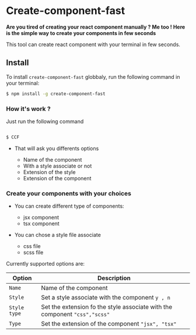 # Create-component-fast

**Are you tired of creating your react component manually ? Me too ! Here is the simple way to create your components in few seconds**

This tool can create react component with your terminal in few seconds.

## Install

To install `create-component-fast` globbaly, run the following command in your terminal:

```sh
$ npm install -g create-component-fast

```

### How it's work ?

Just run the following command

```sh

$ CCF

```

- That will ask you differents options

  - Name of the component
  - With a style associate or not
  - Extension of the style
  - Extension of the component

### Create your components with your choices

- You can create different type of components:

  - jsx component
  - tsx component

- You can chose a style file associate

  - css file
  - scss file

Currently supported options are:

| Option       | Description                                                                |
| ------------ | -------------------------------------------------------------------------- |
| `Name`       | Name of the component                                                      |
| `Style`      | Set a style associate with the component `y , n`                           |
| `Style type` | Set the extension fo the style associate with the component `"css","scss"` |
| `Type`       | Set the extension of the component `"jsx", "tsx"`                          |
